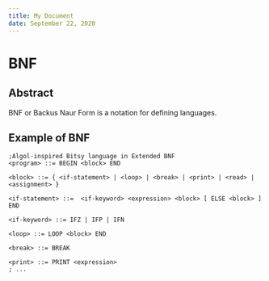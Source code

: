 ```yaml
---
title: My Document
date: September 22, 2020
---
```


# BNF

## Abstract

BNF or Backus Naur Form is a notation for defining languages.

## Example of BNF

```BNF
;Algol-inspired Bitsy language in Extended BNF
<program> ::= BEGIN <block> END

<block> ::= { <if-statement> | <loop> | <break> | <print> | <read> | <assignment> }

<if-statement> ::=  <if-keyword> <expression> <block> [ ELSE <block> ] END

<if-keyword> ::= IFZ | IFP | IFN

<loop> ::= LOOP <block> END

<break> ::= BREAK

<print> ::= PRINT <expression>
; ...
```
